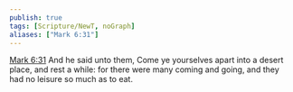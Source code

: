 ```yaml
---
publish: true
tags: [Scripture/NewT, noGraph]
aliases: ["Mark 6:31"]
---
```

[Mark 6:31](https://churchofjesuschrist.org/study/scriptures/nt/mark/6?lang=eng&id=p31#p31) And he said unto them, Come ye yourselves apart into a desert place, and rest a while: for there were many coming and going, and they had no leisure so much as to eat.
